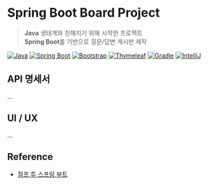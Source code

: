 # Spring Boot Board Project

> <b>Java</b> 생태계와 친해지기 위해 시작한 프로젝트   
> <b>Spring Boot</b>를 기반으로 질문/답변 게시판 제작


[![Java](https://img.shields.io/badge/Java-ED8B00?style=flat-square&logo=openjdk&logoColor=white)](https://openjdk.java.net/)
[![Spring Boot](https://img.shields.io/badge/Spring%20Boot-6DB33F?style=flat-square&logo=spring-boot&logoColor=white)](https://spring.io/projects/spring-boot)
[![Bootstrap](https://img.shields.io/badge/Bootstrap-7952B3?style=flat-square&logo=bootstrap&logoColor=white)](https://getbootstrap.com/)
[![Thymeleaf](https://img.shields.io/badge/Thymeleaf-005F0F?style=flat-square&logo=thymeleaf&logoColor=white)](https://www.thymeleaf.org/)
[![Gradle](https://img.shields.io/badge/Gradle-02303A?style=flat-square&logo=gradle&logoColor=white)](https://gradle.org/)
[![IntelliJ](https://img.shields.io/badge/IntelliJ%20IDEA-000000?style=flat-square&logo=intellij-idea&logoColor=white)](https://www.jetbrains.com/idea/)

## API 명세서
...

## UI / UX
...

## Reference
- [점프 투 스프링 부트](https://wikidocs.net/book/7601)
